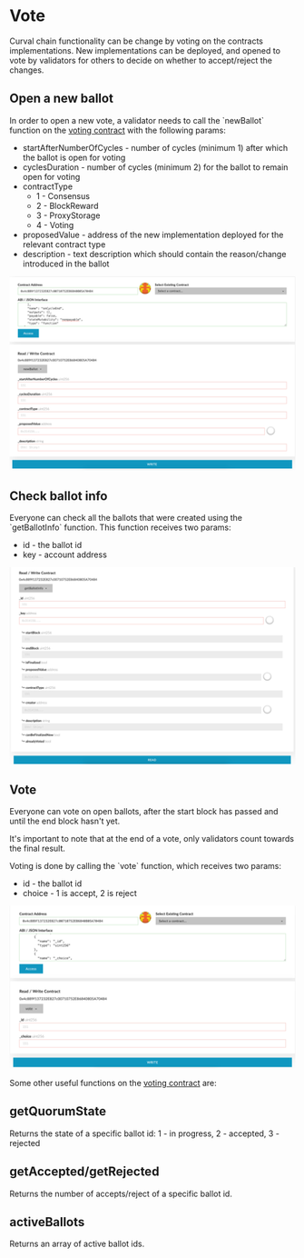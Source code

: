 # Vote

Curval chain functionality can be change by voting on the contracts implementations. New implementations can be deployed, and opened to vote by validators for others to decide on whether to accept/reject the changes.

## Open a new ballot

In order to open a new vote, a validator needs to call the \`newBallot\` function on the [voting contract](https://Curvalscan.org/address/0xC541163B650749Bc7Fac4e2c32C9F791E2B0da9a) with the following params:

- startAfterNumberOfCycles - number of cycles (minimum 1) after which the ballot is open for voting
- cyclesDuration - number of cycles (minimum 2) for the ballot to remain open for voting
- contractType
  - 1 - Consensus
  - 2 - BlockReward
  - 3 - ProxyStorage
  - 4 - Voting
- proposedValue - address of the new implementation deployed for the relevant contract type
- description - text description which should contain the reason/change introduced in the ballot

![new ballot](<../../.gitbook/assets/image (5).png>)

## Check ballot info

Everyone can check all the ballots that were created using the \`getBallotInfo\` function. This function receives two params:

- id - the ballot id
- key - account address

![getBallotInfo](<../../.gitbook/assets/image (2).png>)

## Vote

Everyone can vote on open ballots, after the start block has passed and until the end block hasn't yet.

It's important to note that at the end of a vote, only validators count towards the final result.

Voting is done by calling the \`vote\` function, which receives two params:

- id - the ballot id
- choice - 1 is accept, 2 is reject

![vote](../../.gitbook/assets/image.png)

Some other useful functions on the [voting contract](https://Curvalscan.org/address/0xC541163B650749Bc7Fac4e2c32C9F791E2B0da9a) are:

## getQuorumState

Returns the state of a specific ballot id: 1 - in progress, 2 - accepted, 3 - rejected

## getAccepted/getRejected

Returns the number of accepts/reject of a specific ballot id.

## activeBallots

Returns an array of active ballot ids.
